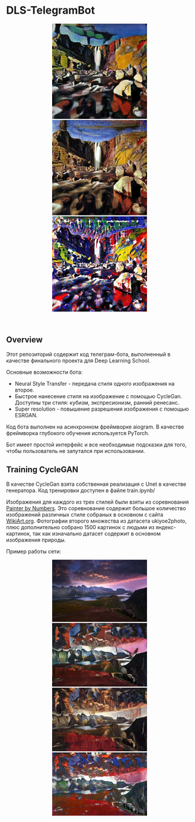 # DLS-TelegramBot
<p align="center">
    <img src="imgs/cubism.jpeg" width="256"/>
    <img src="imgs/renaissance.jpeg" width="256"/>
    <img src="imgs/expressionism.jpeg" width="256"/>
</p>
<br>

## Overview
Этот репозиторий содержит код телеграм-бота, выполненный в качестве финального проекта для Deep Learning School.

Основные возможности бота:
* Neural Style Transfer - передача стиля одного изображения на второе.
* Быстрое нанесение стиля на изображение с помощью CycleGan. Доступны три стиля: кубизм, экспресионизм, ранний ренесанс.
* Super resolution - повышение разрешения изображения с помощью ESRGAN.

Код бота выполнен на асинхронном фреймворке aiogram. В качестве фреймворка глубокого обучения используется PyTorch.

Бот имеет простой интерфейс и все необходимые подсказки для того, чтобы пользователь не запутался при использовании.
## Training CycleGAN
В качестве CycleGan взята собственная реализация с Unet в качестве генератора. Код тренировки доступен в файле train.ipynb/

Изображения для каждого из трех стилей были взяты из соревнования [Painter by Numbers](https://www.kaggle.com/c/painter-by-numbers/data).
Это соревнование содержит большое количество изображений различных стиле собраных в основном с сайта [WikiArt.org](https://www.wikiart.org/).
Фотографии второго множества из датасета ukiyoe2photo, плюс дополнительно собрано 1500 картинок с людьми из яндекс-картинок,
так как изначально датасет содержит в основном изображения природы.

Пример работы сети:

<p align="center">
    <img src="imgs/nature_original.png" width="256"/>
    <img src="imgs/nature_cubism.jpeg" width="256"/>
    <img src="imgs/nature_renaissance.jpeg" width="256"/>
    <img src="imgs/nature_expressionism.jpeg" width="256"/>
</p>
